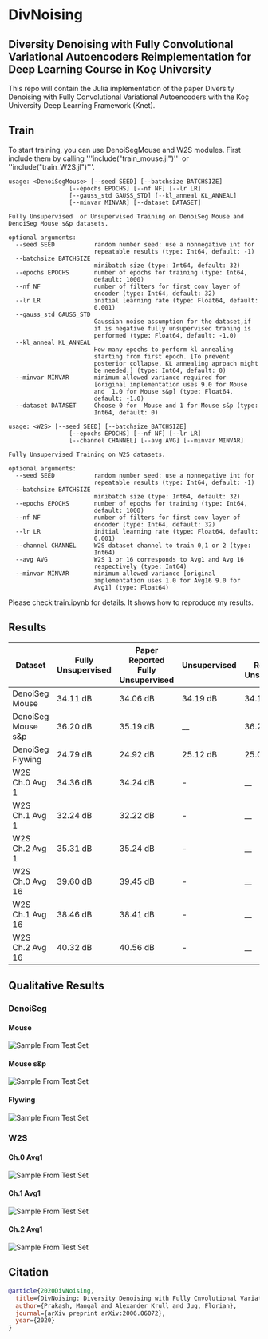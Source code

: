 # DivNoising

## Diversity Denoising with Fully Convolutional Variational Autoencoders Reimplementation for Deep Learning Course in Koç University

This repo will contain the Julia implementation of the paper Diversity Denoising with Fully Convolutional Variational Autoencoders with the Koç University Deep Learning Framework (Knet).

## Train
To start training, you can use DenoiSegMouse and W2S modules. First include them by calling '''include("train_mouse.jl")''' or ''include("train_W2S.jl")'''.
```
usage: <DenoiSegMouse> [--seed SEED] [--batchsize BATCHSIZE]
                 [--epochs EPOCHS] [--nf NF] [--lr LR]
                 [--gauss_std GAUSS_STD] [--kl_anneal KL_ANNEAL]
                 [--minvar MINVAR] [--dataset DATASET]

Fully Unsupervised  or Unsupervised Training on DenoiSeg Mouse and
DenoiSeg Mouse s&p datasets.

optional arguments:
  --seed SEED           random number seed: use a nonnegative int for
                        repeatable results (type: Int64, default: -1)
  --batchsize BATCHSIZE
                        minibatch size (type: Int64, default: 32)
  --epochs EPOCHS       number of epochs for training (type: Int64,
                        default: 1000)
  --nf NF               number of filters for first conv layer of
                        encoder (type: Int64, default: 32)
  --lr LR               initial learning rate (type: Float64, default:
                        0.001)
  --gauss_std GAUSS_STD
                        Gaussian noise assumption for the dataset,if
                        it is negative fully unsupervised traning is
                        performed (type: Float64, default: -1.0)
  --kl_anneal KL_ANNEAL
                        How many epochs to perform kl annealing
                        starting from first epoch. [To prevent
                        posterior collapse, KL annealing aproach might
                        be needed.] (type: Int64, default: 0)
  --minvar MINVAR       minimum allowed variance required for
                        [original implementation uses 9.0 for Mouse
                        and  1.0 for Mouse s&p] (type: Float64,
                        default: -1.0)
  --dataset DATASET     Choose 0 for  Mouse and 1 for Mouse s&p (type:
                        Int64, default: 0)
```

```
usage: <W2S> [--seed SEED] [--batchsize BATCHSIZE]
                 [--epochs EPOCHS] [--nf NF] [--lr LR]
                 [--channel CHANNEL] [--avg AVG] [--minvar MINVAR]

Fully Unsupervised Training on W2S datasets.

optional arguments:
  --seed SEED           random number seed: use a nonnegative int for
                        repeatable results (type: Int64, default: -1)
  --batchsize BATCHSIZE
                        minibatch size (type: Int64, default: 32)
  --epochs EPOCHS       number of epochs for training (type: Int64,
                        default: 1000)
  --nf NF               number of filters for first conv layer of
                        encoder (type: Int64, default: 32)
  --lr LR               initial learning rate (type: Float64, default:
                        0.001)
  --channel CHANNEL     W2S dataset channel to train 0,1 or 2 (type:
                        Int64)
  --avg AVG             W2S 1 or 16 corresponds to Avg1 and Avg 16
                        respectively (type: Int64)
  --minvar MINVAR       minimum allowed variance [original
                        implementation uses 1.0 for Avg16 9.0 for
                        Avg1] (type: Float64)

```
Please check train.ipynb for details. It shows how to reproduce my results.
## Results
| Dataset | Fully Unsupervised | Paper Reported Fully Unsupervised | Unsupervised| Paper Reported  Unsupervised |
|  ---         | ---       | ---        | ---  | --- |
|DenoiSeg Mouse| 34.11 dB  | 34.06 dB |34.19 dB| 34.13 dB | 
|DenoiSeg Mouse s&p | 36.20 dB    | 35.19 dB | __ | 36.21 dB| 
|DenoiSeg Flywing |24.79 dB | 24.92 dB     | 25.12 dB | 25.02 dB|
|W2S Ch.0 Avg 1 | 34.36 dB   | 34.24 dB   |  - | __ |
|W2S Ch.1 Avg 1 | 32.24 dB   | 32.22 dB   |  - | __ |
|W2S Ch.2 Avg 1 | 35.31 dB   | 35.24 dB   |  - | __ |
|W2S Ch.0 Avg 16| 39.60 dB   | 39.45 dB   |  - | __ |
|W2S Ch.1 Avg 16| 38.46 dB   | 38.41 dB   |  - | __ |
|W2S Ch.2 Avg 16| 40.32 dB   | 40.56 dB   |  - | __ |
## Qualitative Results
### DenoiSeg
#### Mouse
![Sample From Test Set](./Results/DenoiSeg_Mouse/DenoiSegMouse.png)
#### Mouse s&p
![Sample From Test Set](./Results/DenoiSeg_Mouse_s&p/DenoiSegMouseS&p.png)
#### Flywing
![Sample From Test Set](./Results/DenoiSeg_Flywing/DenoiSegFlywing.png)

### W2S
#### Ch.0 Avg1
![Sample From Test Set](./Results/W2S/CH0_Avg1.png)
#### Ch.1 Avg1
![Sample From Test Set](./Results/W2S/CH1_Avg1.png)
#### Ch.2 Avg1
![Sample From Test Set](./Results/W2S/CH2_Avg1.png)


## Citation
```bibtex
@article{2020DivNoising,
  title={DivNoising: Diversity Denoising with Fully Cnvolutional Variational Autoencoders},
  author={Prakash, Mangal and Alexander Krull and Jug, Florian},
  journal={arXiv preprint arXiv:2006.06072},
  year={2020}
}
